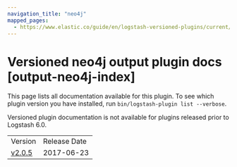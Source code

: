 ```yaml
---
navigation_title: "neo4j"
mapped_pages:
  - https://www.elastic.co/guide/en/logstash-versioned-plugins/current/output-neo4j-index.html
---
```


# Versioned neo4j output plugin docs [output-neo4j-index]

This page lists all documentation available for this plugin. To see which plugin version you have installed, run `bin/logstash-plugin list --verbose`.

Versioned plugin documentation is not available for plugins released prior to Logstash 6.0.

| | |
| :- | :- |
| Version | Release Date |
| [v2.0.5](v2-0-5-plugins-outputs-neo4j.md) | 2017-06-23 |
